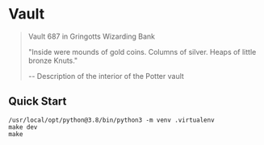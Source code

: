 # Vault

> Vault 687 in Gringotts Wizarding Bank
>
> "Inside were mounds of gold coins. Columns of silver. Heaps of little bronze Knuts."
>
> -- Description of the interior of the Potter vault

## Quick Start

```
/usr/local/opt/python@3.8/bin/python3 -m venv .virtualenv
make dev
make
```
